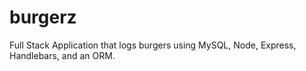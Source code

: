 # burgerz
Full Stack Application that logs burgers using MySQL, Node, Express, Handlebars, and an ORM.
